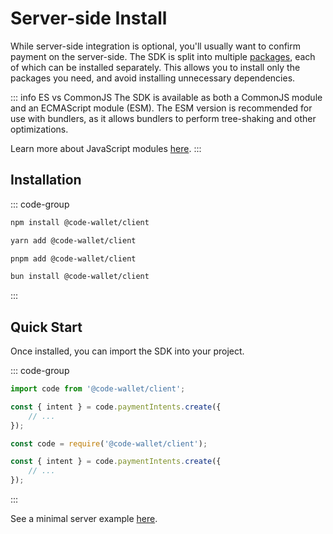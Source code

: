 # Server-side Install

While server-side integration is optional, you'll usually want to confirm payment on the server-side. The SDK is split into multiple [packages](./installation#packages), each of which can be installed separately. This allows you to install only the packages you need, and avoid installing unnecessary dependencies.  

::: info ES vs CommonJS
The SDK is available as both a CommonJS module and an ECMAScript module (ESM). The ESM version is recommended for use with bundlers, as it allows bundlers to perform tree-shaking and other optimizations.

Learn more about JavaScript modules [here](https://developer.mozilla.org/en-US/docs/Web/JavaScript/Guide/Modules).
:::


## Installation

::: code-group
```bash [npm]
npm install @code-wallet/client
```

```bash [yarn]
yarn add @code-wallet/client
```

```bash [pnpm]
pnpm add @code-wallet/client
```

```bash [bun]
bun install @code-wallet/client
```
:::

## Quick Start

Once installed, you can import the SDK into your project.

::: code-group
```js [ES Module]
import code from '@code-wallet/client';

const { intent } = code.paymentIntents.create({
    // ...
});
```

```js [CommonJS]
const code = require('@code-wallet/client');

const { intent } = code.paymentIntents.create({
    // ...
});
```
:::

See a minimal server example [here](../example/payment-verification).
